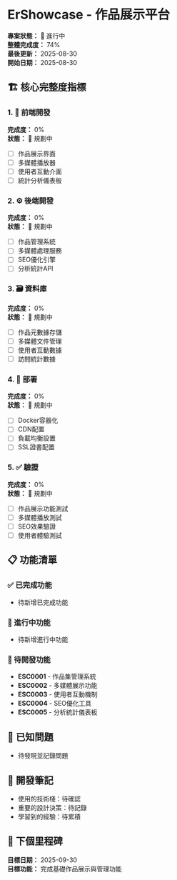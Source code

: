 # ErShowcase - 作品展示平台

**專案狀態：** 🚧 進行中  
**整體完成度：** 74%  
**最後更新：** 2025-08-30  
**開始日期：** 2025-08-30  

## 🏗️ 核心完整度指標

### 1. 🎨 前端開發
**完成度：** 0%  
**狀態：** 🎯 規劃中  
- [ ] 作品展示界面
- [ ] 多媒體播放器
- [ ] 使用者互動介面
- [ ] 統計分析儀表板

### 2. ⚙️ 後端開發  
**完成度：** 0%  
**狀態：** 🎯 規劃中  
- [ ] 作品管理系統
- [ ] 多媒體處理服務
- [ ] SEO優化引擎
- [ ] 分析統計API

### 3. 🗃️ 資料庫
**完成度：** 0%  
**狀態：** 🎯 規劃中  
- [ ] 作品元數據存儲
- [ ] 多媒體文件管理
- [ ] 使用者互動數據
- [ ] 訪問統計數據

### 4. 🚀 部署
**完成度：** 0%  
**狀態：** 🎯 規劃中  
- [ ] Docker容器化
- [ ] CDN配置
- [ ] 負載均衡設置
- [ ] SSL證書配置

### 5. ✅ 驗證
**完成度：** 0%  
**狀態：** 🎯 規劃中  
- [ ] 作品展示功能測試
- [ ] 多媒體播放測試
- [ ] SEO效果驗證
- [ ] 使用者體驗測試

## 📋 功能清單

### ✅ 已完成功能
- 待新增已完成功能

### 🚧 進行中功能  
- 待新增進行中功能

### 📝 待開發功能
- **ESC0001** - 作品集管理系統
- **ESC0002** - 多媒體展示功能
- **ESC0003** - 使用者互動機制
- **ESC0004** - SEO優化工具
- **ESC0005** - 分析統計儀表板

## 🐛 已知問題
- 待發現並記錄問題

## 📝 開發筆記
- 使用的技術棧：待確認
- 重要的設計決策：待記錄
- 學習到的經驗：待累積

## 🎯 下個里程碑
**目標日期：** 2025-09-30  
**目標功能：** 完成基礎作品展示與管理功能